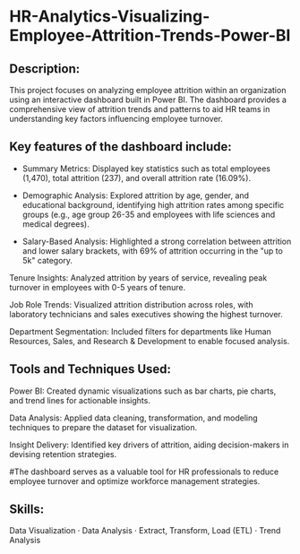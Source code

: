 # HR-Analytics-Visualizing-Employee-Attrition-Trends-Power-BI

## Description:

This project focuses on analyzing employee attrition within an organization using an interactive dashboard built in Power BI. The dashboard provides a comprehensive view of attrition trends and patterns to aid HR teams in understanding key factors influencing employee turnover.

## Key features of the dashboard include:
  - Summary Metrics: Displayed key statistics such as total employees (1,470), total attrition (237), and overall attrition rate (16.09%).
  - Demographic Analysis: Explored attrition by age, gender, and educational background, identifying high attrition rates among specific groups (e.g., age group 26-35 and employees with life 
  sciences and medical degrees).

  - Salary-Based Analysis: Highlighted a strong correlation between attrition and lower salary brackets, with 69% of attrition occurring in the "up to 5k" category.

Tenure Insights: Analyzed attrition by years of service, revealing peak turnover in employees with 0-5 years of tenure.

Job Role Trends: Visualized attrition distribution across roles, with laboratory technicians and sales executives showing the highest turnover.

Department Segmentation: Included filters for departments like Human Resources, Sales, and Research & Development to enable focused analysis.


## Tools and Techniques Used:

Power BI: Created dynamic visualizations such as bar charts, pie charts, and trend lines for actionable insights.

Data Analysis: Applied data cleaning, transformation, and modeling techniques to prepare the dataset for visualization.

Insight Delivery: Identified key drivers of attrition, aiding decision-makers in devising retention strategies.
 
#The dashboard serves as a valuable tool for HR professionals to reduce employee turnover and optimize workforce management strategies.

## Skills: 
Data Visualization · Data Analysis · Extract, Transform, Load (ETL) · Trend Analysis
